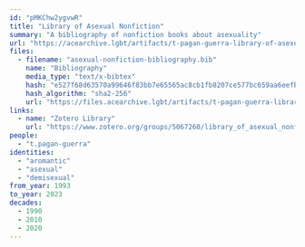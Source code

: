 ```yaml
---
id: "pMKChw2ygvwR"
title: "Library of Asexual Nonfiction"
summary: "A bibliography of nonfiction books about asexuality"
url: "https://acearchive.lgbt/artifacts/t-pagan-guerra-library-of-asexual-nonfiction"
files:
  - filename: "asexual-nonfiction-bibliography.bib"
    name: "Bibliography"
    media_type: "text/x-bibtex"
    hash: "e527f68d63570a99646f83bb7e65565ac8cb1fb8207ce577bc659aa6eefb2439"
    hash_algorithm: "sha2-256"
    url: "https://files.acearchive.lgbt/artifacts/t-pagan-guerra-library-of-asexual-nonfiction/asexual-nonfiction-bibliography.bib"
links:
  - name: "Zotero Library"
    url: "https://www.zotero.org/groups/5067260/library_of_asexual_nonfiction/library"
people:
  - "t.pagan-guerra"
identities:
  - "aromantic"
  - "asexual"
  - "demisexual"
from_year: 1993
to_year: 2023
decades:
  - 1990
  - 2010
  - 2020
---
```

